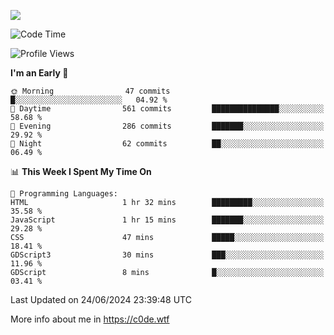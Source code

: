<a href="https://wakatime.com"><img src="https://wakatime.com/share/@c0dezin/b7f18a7c-ab3a-40b8-8bc7-b1b7bf71f1d6.svg" /></a>

<!--START_SECTION:waka-->
![Code Time](http://img.shields.io/badge/Code%20Time-47%20hrs%201%20min-blue)

![Profile Views](http://img.shields.io/badge/Profile%20Views-0-blue)

**I'm an Early 🐤** 

```text
🌞 Morning                47 commits          █░░░░░░░░░░░░░░░░░░░░░░░░   04.92 % 
🌆 Daytime                561 commits         ███████████████░░░░░░░░░░   58.68 % 
🌃 Evening                286 commits         ███████░░░░░░░░░░░░░░░░░░   29.92 % 
🌙 Night                  62 commits          ██░░░░░░░░░░░░░░░░░░░░░░░   06.49 % 
```


📊 **This Week I Spent My Time On** 

```text
💬 Programming Languages: 
HTML                     1 hr 32 mins        █████████░░░░░░░░░░░░░░░░   35.58 % 
JavaScript               1 hr 15 mins        ███████░░░░░░░░░░░░░░░░░░   29.28 % 
CSS                      47 mins             █████░░░░░░░░░░░░░░░░░░░░   18.41 % 
GDScript3                30 mins             ███░░░░░░░░░░░░░░░░░░░░░░   11.96 % 
GDScript                 8 mins              █░░░░░░░░░░░░░░░░░░░░░░░░   03.41 % 
```


 Last Updated on 24/06/2024 23:39:48 UTC
<!--END_SECTION:waka-->

More info about me in https://c0de.wtf
